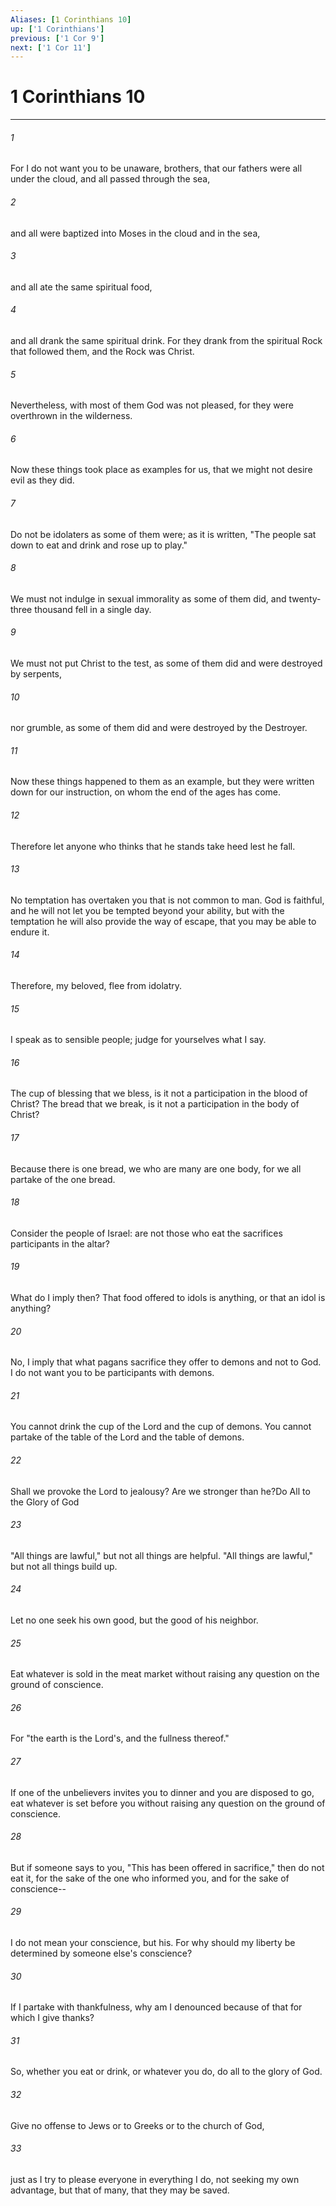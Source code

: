 ```yaml
---
Aliases: [1 Corinthians 10]
up: ['1 Corinthians']
previous: ['1 Cor 9']
next: ['1 Cor 11']
---
```

# 1 Corinthians 10
***



###### 1 
For I do not want you to be unaware, brothers, that our fathers were all under the cloud, and all passed through the sea, 

###### 2 
and all were baptized into Moses in the cloud and in the sea, 

###### 3 
and all ate the same spiritual food, 

###### 4 
and all drank the same spiritual drink. For they drank from the spiritual Rock that followed them, and the Rock was Christ. 

###### 5 
Nevertheless, with most of them God was not pleased, for they were overthrown in the wilderness. 

###### 6 
Now these things took place as examples for us, that we might not desire evil as they did. 

###### 7 
Do not be idolaters as some of them were; as it is written, "The people sat down to eat and drink and rose up to play." 

###### 8 
We must not indulge in sexual immorality as some of them did, and twenty-three thousand fell in a single day. 

###### 9 
We must not put Christ to the test, as some of them did and were destroyed by serpents, 

###### 10 
nor grumble, as some of them did and were destroyed by the Destroyer. 

###### 11 
Now these things happened to them as an example, but they were written down for our instruction, on whom the end of the ages has come. 

###### 12 
Therefore let anyone who thinks that he stands take heed lest he fall. 

###### 13 
No temptation has overtaken you that is not common to man. God is faithful, and he will not let you be tempted beyond your ability, but with the temptation he will also provide the way of escape, that you may be able to endure it. 

###### 14 
Therefore, my beloved, flee from idolatry. 

###### 15 
I speak as to sensible people; judge for yourselves what I say. 

###### 16 
The cup of blessing that we bless, is it not a participation in the blood of Christ? The bread that we break, is it not a participation in the body of Christ? 

###### 17 
Because there is one bread, we who are many are one body, for we all partake of the one bread. 

###### 18 
Consider the people of Israel: are not those who eat the sacrifices participants in the altar? 

###### 19 
What do I imply then? That food offered to idols is anything, or that an idol is anything? 

###### 20 
No, I imply that what pagans sacrifice they offer to demons and not to God. I do not want you to be participants with demons. 

###### 21 
You cannot drink the cup of the Lord and the cup of demons. You cannot partake of the table of the Lord and the table of demons. 

###### 22 
Shall we provoke the Lord to jealousy? Are we stronger than he?Do All to the Glory of God 

###### 23 
"All things are lawful," but not all things are helpful. "All things are lawful," but not all things build up. 

###### 24 
Let no one seek his own good, but the good of his neighbor. 

###### 25 
Eat whatever is sold in the meat market without raising any question on the ground of conscience. 

###### 26 
For "the earth is the Lord's, and the fullness thereof." 

###### 27 
If one of the unbelievers invites you to dinner and you are disposed to go, eat whatever is set before you without raising any question on the ground of conscience. 

###### 28 
But if someone says to you, "This has been offered in sacrifice," then do not eat it, for the sake of the one who informed you, and for the sake of conscience-- 

###### 29 
I do not mean your conscience, but his. For why should my liberty be determined by someone else's conscience? 

###### 30 
If I partake with thankfulness, why am I denounced because of that for which I give thanks? 

###### 31 
So, whether you eat or drink, or whatever you do, do all to the glory of God. 

###### 32 
Give no offense to Jews or to Greeks or to the church of God, 

###### 33 
just as I try to please everyone in everything I do, not seeking my own advantage, but that of many, that they may be saved.
